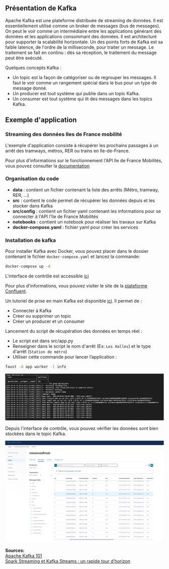 ## Présentation de Kafka

Apache Kafka est une plateforme distribuée de streaming de données. Il est essentiellement utilisé comme un broker de messages (bus de messages). On peut le voir comme un intermédiaire entre les applications générant des données et les applications consommant des données. Il est architecturé pour supporter la scalabilité horizontale. Un des points forts de Kafka est sa faible latence, de l'ordre de la milliseconde, pour traiter un message. Le traitement se fait en continu : dès sa réception, le traitement du message peut être exécuté.

Quelques concepts Kafka :

* Un topic est la façon de catégoriser ou de regrouper les messages. Il faut le voir comme un rangement spécial dans le bus pour un type de message donné.
* Un producer est tout système qui publie dans un topic Kafka.
* Un consumer est tout système qui lit des messages dans les topics Kafka.


## Exemple d'application

### Streaming des données Iles de France mobilité

L'exemple d'application consiste à récupérer les prochains passages à un arrêt des tramways, métros, RER ou trains en Ile-de-France.

Pour plus d'informations sur le fonctionnement l'API Ile de France Mobilités, vous pouvez consulter la
[documentation](https://portal.api.iledefrance-mobilites.fr/images/com_apiportal/doc/IDFM-portailAPI-documentation.pdf)

### Organisation du code

* **data** : contient un fichier contenant la liste des arrêts (Métro, tramway, RER, ...)
* **src** : contient le code permet de récupérer les données depuis et les stocker dans Kafka
* **src/config** : contient un fichier yaml contenant les informations pour se connecter à l'API l'île de France Mobilités
* **notebooks** : contient un notebook pour réaliser les travaux sur Kafka
* **docker-compose.yaml** : fichier yaml pour créer les services

### Installation de kafka

Pour installer Kafka avec Docker, vous pouvez placer dans le dossier contenant le fichier `docker-compose.yaml` et lancez la commande:
```bash
docker-compose up -d
```

L'interface de contrôle est accessible [ici](http://localhost:9021)

Pour plus d'informations, vous pouvez visiter le site de la [plateforme Confluent](https://docs.confluent.io/platform/current/quickstart/ce-docker-quickstart.html).

Un tutoriel de prise en main Kafka est disponible [ici](notebooks/tutoriel-kafka.ipynb). Il permet de :
* Connecter à Kafka
* Créer ou supprimer un topic
* Créer un producer et un consumer

Lancement du script de récupération des données en temps réel :
* Le script est dans src/app.py
* Renseigner dans le script le nom d'arrêt (Ex: `Les Halles`) et le type d'arrêt (`Station de métro`)
* Utiliser cette commande pour lancer l’application :
```bash
faust -A app worker -l info
```
<img src="data/faust-run.png">

Depuis l'interface de contrôle, vous pouvez vérifier les données sont bien stockées dans le topic Kafka.

<img src="data/kafka-topics.png">

**Sources:**    
[Apache Kafka 101](https://blog.octo.com/apache-kafka-101/)     
[Spark Streaming et Kafka Streams : un rapide tour d’horizon](https://bigdatablog.skapane.com/spark-streaming-et-kafka-streams-un-rapide-tour-dhorizon/)

